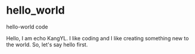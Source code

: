# hello_world
hello-world  code

Hello, I am echo KangYL. I like coding and I like creating something new to the world.
So, let's say hello first.
